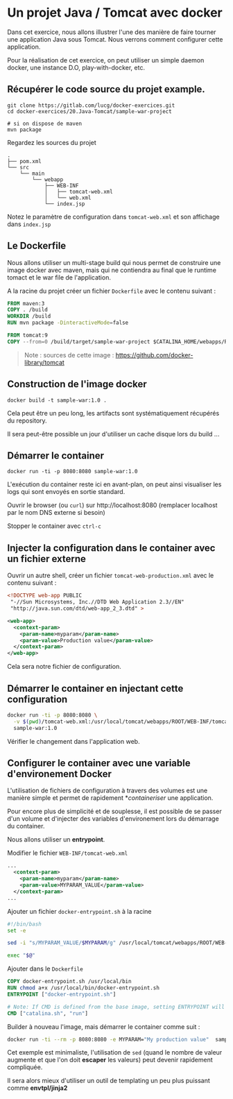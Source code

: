 # Un projet Java / Tomcat avec docker

Dans cet exercice, nous allons illustrer l'une des manière de faire tourner une application Java sous Tomcat. Nous verrons comment configurer cette application.

Pour la réalisation de cet exercice, on peut utiliser un simple daemon docker, une instance D.O, play-with-docker, etc.


## Récupérer le code source du projet example.

```
git clone https://gitlab.com/lucg/docker-exercices.git
cd docker-exercices/20.Java-Tomcat/sample-war-project

# si on dispose de maven
mvn package 
```

Regardez les sources du projet

```
.
├── pom.xml
└── src
    └── main
        └── webapp
            ├── WEB-INF
            │   ├── tomcat-web.xml
            │   └── web.xml
            └── index.jsp
```

Notez le paramètre de configuration dans `tomcat-web.xml` et son affichage dans `index.jsp`

## Le Dockerfile

Nous allons utiliser un multi-stage build qui nous permet de construire une image docker avec maven, mais qui ne contiendra au final que le runtime tomact et le war file de l'application.

A la racine du projet créer un fichier `Dockerfile` avec le contenu suivant :

```Dockerfile
FROM maven:3
COPY . /build
WORKDIR /build
RUN mvn package -DinteractiveMode=false

FROM tomcat:9
COPY --from=0 /build/target/sample-war-project $CATALINA_HOME/webapps/ROOT
```

> Note : sources de cette image : https://github.com/docker-library/tomcat

## Construction de l'image docker

```
docker build -t sample-war:1.0 .
```

Cela peut être un peu long, les artifacts sont systématiquement récupérés du repository.

Il sera peut-être possible un jour d'utiliser un cache disque lors du build ...

## Démarrer le container

```
docker run -ti -p 8080:8080 sample-war:1.0
```

L'exécution du container reste ici en avant-plan, on peut ainsi visualiser les logs qui sont envoyés en sortie standard.

Ouvrir le browser (ou `curl`) sur http://localhost:8080 (remplacer localhost par le nom DNS externe si besoin)

Stopper le container avec `ctrl-c`

## Injecter la configuration dans le container avec un fichier externe

Ouvrir un autre shell, créer un fichier `tomcat-web-production.xml` avec le contenu suivant : 

```xml
<!DOCTYPE web-app PUBLIC
 "-//Sun Microsystems, Inc.//DTD Web Application 2.3//EN"
 "http://java.sun.com/dtd/web-app_2_3.dtd" >

<web-app>
  <context-param>
    <param-name>myparam</param-name>
    <param-value>Production value</param-value>
  </context-param>
</web-app>
```

Cela sera notre fichier de configuration.

## Démarrer le container en injectant cette configuration

```bash
docker run -ti -p 8080:8080 \
  -v $(pwd)/tomcat-web.xml:/usr/local/tomcat/webapps/ROOT/WEB-INF/tomcat-web.xml \ 
  sample-war:1.0
```

Vérifier le changement dans l'application web.

## Configurer le container avec une variable d'environement Docker

L'utilisation de fichiers de configuration à travers des volumes est une manière simple et permet de rapidement **containeriser* une application. 

Pour encore plus de simplicité et de souplesse, il est possible de se passer d'un volume et d'injecter des variables d'environement lors du démarrage du container.

Nous allons utiliser un **entrypoint**.

Modifier le fichier `WEB-INF/tomcat-web.xml`

```xml
...
  <context-param>
    <param-name>myparam</param-name>
    <param-value>MYPARAM_VALUE</param-value>
  </context-param>
...
```

Ajouter un fichier `docker-entrypoint.sh` à la racine

```bash
#!/bin/bash
set -e

sed -i "s/MYPARAM_VALUE/$MYPARAM/g" /usr/local/tomcat/webapps/ROOT/WEB-INF/tomcat-web.xml

exec "$@"
```

Ajouter dans le `Dockerfile`

```Dockerfile
COPY docker-entrypoint.sh /usr/local/bin
RUN chmod a+x /usr/local/bin/docker-entrypoint.sh 
ENTRYPOINT ["docker-entrypoint.sh"]

# Note: If CMD is defined from the base image, setting ENTRYPOINT will reset CMD to an empty value. 
CMD ["catalina.sh", "run"]
```

Builder à nouveau l'image, mais démarrer le container comme suit : 

```bash
docker run -ti --rm -p 8080:8080 -e MYPARAM="My production value"  sample-war:1.0
```

Cet exemple est minimaliste, l'utilisation de `sed` (quand le nombre de valeur augmente et que l'on doit **escaper** les valeurs) peut devenir rapidement compliquée.

Il sera alors mieux d'utiliser un outil de templating un peu plus puissant comme **envtpl/jinja2**
